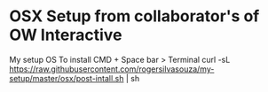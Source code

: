 OSX Setup from collaborator's of OW Interactive
========

My setup OS
To install CMD + Space bar > Terminal
curl -sL https://raw.githubusercontent.com/rogersilvasouza/my-setup/master/osx/post-intall.sh | sh
